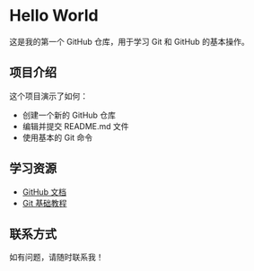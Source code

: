 # Hello World

这是我的第一个 GitHub 仓库，用于学习 Git 和 GitHub 的基本操作。

## 项目介绍

这个项目演示了如何：
- 创建一个新的 GitHub 仓库
- 编辑并提交 README.md 文件
- 使用基本的 Git 命令

## 学习资源

- [GitHub 文档](https://docs.github.com/cn)
- [Git 基础教程](https://git-scm.com/book/zh/v2)

## 联系方式

如有问题，请随时联系我！
